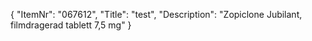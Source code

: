 {
  "ItemNr": "067612",
  "Title": "test",
  "Description": "Zopiclone Jubilant, filmdragerad tablett 7,5 mg"
}
